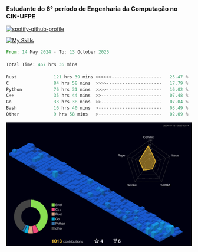 
### Estudante do 6° período de Engenharia da Computação no CIN-UFPE

[![spotify-github-profile](https://spotify-github-profile.kittinanx.com/api/view?uid=21nggge2ld354asa4l3xoze2q&cover_image=true&theme=novatorem&show_offline=false&background_color=000000&interchange=true&bar_color=53b14f&bar_color_cover=true)](https://github.com/kittinan/spotify-github-profile)


[![My Skills](https://skillicons.dev/icons?i=c,cpp,rust,py,java,neovim&theme=dark)](https://skillicons.dev)

<!--START_SECTION:waka-->

```rust
From: 14 May 2024 - To: 13 October 2025

Total Time: 467 hrs 36 mins

Rust              121 hrs 39 mins >>>>>>-------------------   25.47 %
C                 84 hrs 58 mins  >>>>---------------------   17.79 %
Python            76 hrs 31 mins  >>>>---------------------   16.02 %
C++               35 hrs 44 mins  >>-----------------------   07.48 %
Go                33 hrs 38 mins  >>-----------------------   07.04 %
Bash              16 hrs 40 mins  >------------------------   03.49 %
Other             9 hrs 58 mins   >------------------------   02.09 %
```

<!--END_SECTION:waka-->

![](./profile-3d-contrib/profile-night-view.svg)
